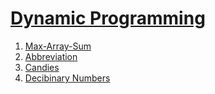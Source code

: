 # [Dynamic Programming](https://www.hackerrank.com/interview/interview-preparation-kit/dynamic-programming/challenges)

1. [Max-Array-Sum](1-Max-Array-Sum/README.md)
2. [Abbreviation](2-Abbreviation/README.md)
3. [Candies](3-Candies/README.md)
4. [Decibinary Numbers](4-Decibinary-Numbers/README.md)
